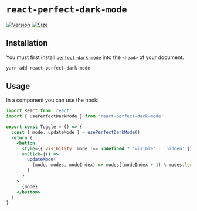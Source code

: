 # `react-perfect-dark-mode`

[![Version](https://img.shields.io/npm/v/react-perfect-dark-mode.svg)](https://www.npmjs.com/package/react-perfect-dark-mode)
[![Size](https://img.shields.io/bundlephobia/minzip/react-perfect-dark-mode?label=size)](https://bundlephobia.com/result?p=react-perfect-dark-mode)

## Installation

You must first install [`perfect-dark-mode`](https://github.com/DylanVann/perfect-dark-mode/tree/main/packages/perfect-dark-mode) into the `<head>` of your document.

```bash
yarn add react-perfect-dark-mode
```

## Usage

In a component you can use the hook:

```jsx
import React from 'react'
import { usePerfectDarkMode } from 'react-perfect-dark-mode'

export const Toggle = () => {
  const { mode, updateMode } = usePerfectDarkMode()
  return (
    <button
      style={{ visibility: mode !== undefined ? 'visible' : 'hidden' }}
      onClick={() =>
        updateMode(
          (mode, modes, modeIndex) => modes[(modeIndex + 1) % modes.length],
        )
      }
    >
      {mode}
    </button>
  )
}
```
